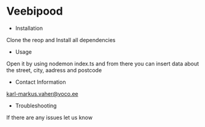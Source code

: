# Veebipood

- Installation

Clone the reop and Install all dependencies

- Usage

Open it by using nodemon index.ts and from there you can insert data about the street, city, aadress and postcode 

- Contact Information

karl-markus.vaher@voco.ee

- Troubleshooting

If there are any issues let us know 
